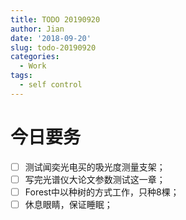 ```yaml
---
title: TODO 20190920
author: Jian
date: '2018-09-20'
slug: todo-20190920
categories:
  - Work
tags:
  - self control
---
```

# 今日要务

- [ ] 测试闻奕光电买的吸光度测量支架；
- [ ] 写完光谱仪大论文参数测试这一章；
- [ ] Forest中以种树的方式工作，只种8棵；
- [ ] 休息眼睛，保证睡眠；
